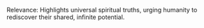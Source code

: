 Relevance: Highlights universal spiritual truths, urging humanity to rediscover their shared, infinite potential.
    